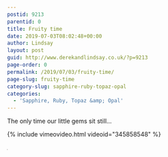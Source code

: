 ```yaml
---
postid: 9213
parentid: 0
title: Fruity time
date: 2019-07-03T08:02:48+00:00
author: Lindsay
layout: post
guid: http://www.derekandlindsay.co.uk/?p=9213
page-order: 0
permalink: /2019/07/03/fruity-time/
page-slug: fruity-time
category-slug: sapphire-ruby-topaz-opal
categories:
  - 'Sapphire, Ruby, Topaz &amp; Opal'
---
```

The only time our little gems sit still...

{% include vimeovideo.html videoid="345858548" %}

<img src="/wp-content/uploads/2019/07/fuittime_thumb.jpg" alt="fuittime_thumb" title="fuittime_thumb" height="1" width="1" class="alignright size-full wp-image-9238" />